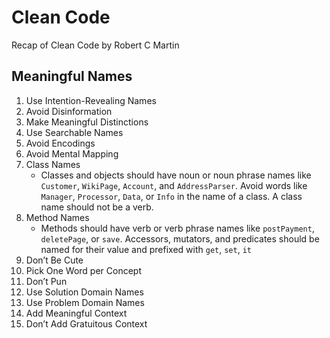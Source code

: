 # Clean Code
Recap of Clean Code by Robert C Martin 

## Meaningful Names

1. Use Intention-Revealing Names
2. Avoid Disinformation
3. Make Meaningful Distinctions
4. Use Searchable Names
5. Avoid Encodings
6. Avoid Mental Mapping
7. Class Names
    - Classes and objects should have noun or noun phrase names like `Customer`, `WikiPage`, `Account`, and `AddressParser`. Avoid words like `Manager`, `Processor`, `Data`, or `Info` in the name of a class. A class name should not be a verb.
8. Method Names
    - Methods should have verb or verb phrase names like `postPayment`, `deletePage`, or `save`. Accessors, mutators, and predicates should be named for their value and prefixed with `get`, `set`, `it`
9. Don’t Be Cute
10. Pick One Word per Concept
11. Don’t Pun
12. Use Solution Domain Names
13. Use Problem Domain Names
14. Add Meaningful Context
15. Don’t Add Gratuitous Context
